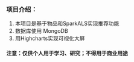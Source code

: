 ### 项目介绍：
1. 本项目是基于物品和SparkALS实现推荐功能
2. 数据库使用 MongoDB
3. 用Highcharts实现可视化大屏

#### 注意：仅供个人用于学习、研究；不得用于商业用途
